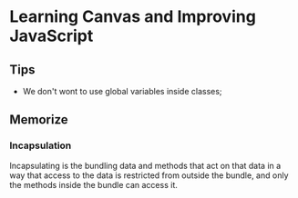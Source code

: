 # Learning Canvas and Improving JavaScript

## Tips

- We don't wont to use global variables inside classes;

## Memorize

###  Incapsulation
Incapsulating is the bundling data and methods that act on that data in a way
that access to the data is restricted from outside the bundle, and only the
methods inside the bundle can access it.